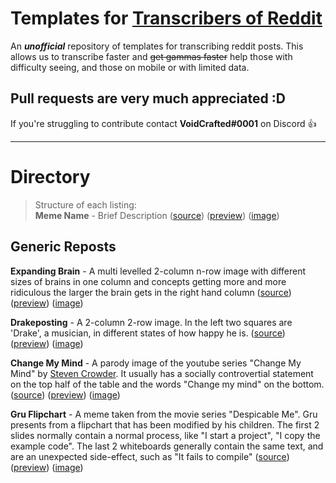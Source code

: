 # Templates for [Transcribers of Reddit](https://reddit.com/r/transcribersofreddit)

An ***unofficial*** repository of templates for transcribing reddit posts. This allows us to transcribe faster and ~~get gammas faster~~ help those with difficulty seeing, and those on mobile or with limited data.

## Pull requests are very much appreciated :D
If you're struggling to contribute contact **VoidCrafted#0001** on Discord :+1:

---

# Directory

> Structure of each listing:  
> **Meme Name** - Brief Description ([source](/)) ([preview](/)) ([image](/))

## Generic Reposts

**Expanding Brain** - A multi levelled 2-column n-row image with different sizes of brains in one column and concepts getting more and more ridiculous the larger the brain gets in the right hand column ([source](https://github.com/codingJWilliams/ToR-Repost-Collection/raw/master/generic/expandingbrain/expandingbrain.md)) ([preview](https://github.com/codingJWilliams/ToR-Repost-Collection/blob/master/generic/expandingbrain/expandingbrain.md)) ([image](https://i.redditmedia.com/33koWkTrTaOAUKgzV3_VV3s4P9_bjfLes_ZzwksZjg0.jpg?s=8ba3959a7fb00867de225802cd92a68e))

**Drakeposting** - A 2-column 2-row image. In the left two squares are 'Drake', a musician, in different states of how happy he is. ([source](https://github.com/codingJWilliams/ToR-Repost-Collection/raw/master/generic/drake/drake_no_table.md)) ([preview](https://github.com/codingJWilliams/ToR-Repost-Collection/blob/master/generic/drake/drake_no_table.md)) ([image](https://raw.githubusercontent.com/codingJWilliams/ToR-Repost-Collection/master/generic/drake/drake.jpg))

**Change My Mind** - A parody image of the youtube series "Change My Mind" by [Steven Crowder](https://www.youtube.com/channel/UCIveFvW-ARp_B_RckhweNJw). It usually has a socially controvertial statement on the top half of the table and the words "Change my mind" on the bottom. ([source](https://raw.githubusercontent.com/codingJWilliams/ToR-Repost-Collection/master/generic/changemymind/changemymind.md)) ([preview](https://github.com/codingJWilliams/ToR-Repost-Collection/blob/master/generic/changemymind/changemymind.md)) ([image](https://raw.githubusercontent.com/codingJWilliams/ToR-Repost-Collection/master/generic/changemymind/5ac75dd0902a2.jpeg))

**Gru Flipchart** - A meme taken from the movie series "Despicable Me". Gru presents from a flipchart that has been modified by his children. The first 2 slides normally contain a normal process, like "I start a project", "I copy the example code". The last 2 whiteboards generally contain the same text, and are an unexpected side-effect, such as "It fails to compile" ([source](https://raw.githubusercontent.com/codingJWilliams/ToR-Repost-Collection/master/generic/gru_flipchart/gru_flipchart.md)) ([preview](https://github.com/codingJWilliams/ToR-Repost-Collection/blob/master/generic/gru_flipchart/gru_flipchart.md)) ([image](https://raw.githubusercontent.com/codingJWilliams/ToR-Repost-Collection/master/generic/gru_flipchart/gru_flipchart.jpg))
